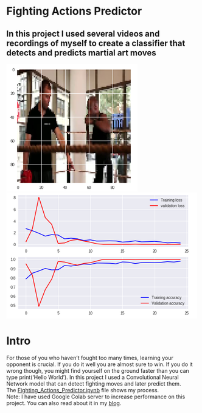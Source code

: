 # Fighting Actions Predictor

## In this project I used several videos and recordings of myself to create a classifier that detects and predicts martial art moves

![Hook](https://github.com/Shaier/Fighting-Actions-Predictor/blob/master/Hook.PNG)  
![Model](https://github.com/Shaier/Fighting-Actions-Predictor/blob/master/Model.PNG)  

# Intro
For those of you who haven’t fought too many times, learning your opponent is crucial. If you do it well you are almost sure to win. 
If you do it wrong though, you might find yourself on the ground faster than you can type print(‘Hello World’).
In this project I used a Convolutional Neural Network model that can detect fighting moves and later predict them.  
The [Fighting_Actions_Predictor.ipynb](Fighting_Actions_Predictor.ipynb) file shows my process.   
Note: I have used Google Colab server to increase performance on this project.
You can also read about it in my [blog](https://towardsdatascience.com/fighting-actions-predictor-aka-fap-f1c9ce4c6d03).
